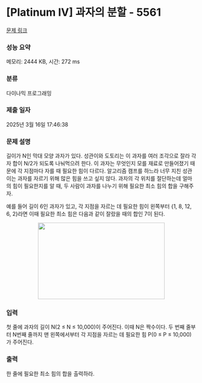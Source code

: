 # [Platinum IV] 과자의 분할 - 5561 

[문제 링크](https://www.acmicpc.net/problem/5561) 

### 성능 요약

메모리: 2444 KB, 시간: 272 ms

### 분류

다이나믹 프로그래밍

### 제출 일자

2025년 3월 16일 17:46:38

### 문제 설명

<p>길이가 N인 막대 모양 과자가 있다. 성관이와 도토리는 이 과자를 여러 조각으로 잘라 각자 합이 N/2가 되도록 나눠먹으려 한다. 이 과자는 무엇인지 모를 재료로 만들어졌기 때문에 각 지점마다 자를 때 필요한 힘이 다르다. 알고리즘 캠프를 하느라 너무 지친 성관이는 과자를 자르기 위해 많은 힘을 쓰고 싶지 않다. 과자의 각 위치를 절단하는데 얼마의 힘이 필요한지를 알 때, 두 사람이 과자를 나누기 위해 필요한 최소 힘의 합을 구해주자.</p>

<p> 예를 들어 길이 6인 과자가 있고, 각 지점을 자르는 데 필요한 힘이 왼쪽부터 {1, 8, 12, 6, 2}라면 이때 필요한 최소 힘은 다음과 같이 잘랐을 때의 합인 7이 된다.</p>

<p style="text-align: center;"><img alt="" src="https://onlinejudgeimages.s3-ap-northeast-1.amazonaws.com/problem/5561/1.png" style="height:203px; width:336px"></p>

### 입력 

 <p>첫 줄에 과자의 길이 N(2 ≤ N ≤ 10,000)이 주어진다. 이때 N은 짝수이다. 두 번째 줄부터 N번째 줄까지 맨 왼쪽에서부터 각 지점을 자르는 데 필요한 힘 P(0 ≤ P ≤ 10,000)가 주어진다.</p>

### 출력 

 <p>한 줄에 필요한 최소 힘의 합을 출력하라.</p>

